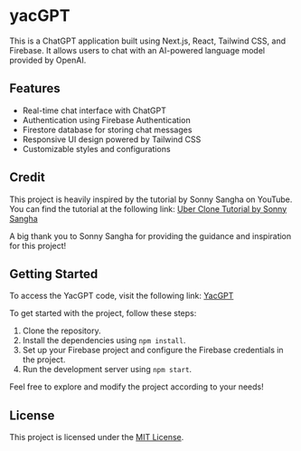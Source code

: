 # yacGPT
This is a ChatGPT application built using Next.js, React, Tailwind CSS, and Firebase. It allows users to chat with an AI-powered language model provided by OpenAI.

## Features

- Real-time chat interface with ChatGPT
- Authentication using Firebase Authentication
- Firestore database for storing chat messages
- Responsive UI design powered by Tailwind CSS
- Customizable styles and configurations

## Credit

This project is heavily inspired by the tutorial by Sonny Sangha on YouTube. You can find the tutorial at the following link:
[Uber Clone Tutorial by Sonny Sangha](https://www.youtube.com/watch?v=V6Hq_EX2LLM&t=8203s)

A big thank you to Sonny Sangha for providing the guidance and inspiration for this project!

## Getting Started

To access the YacGPT code, visit the following link:
[YacGPT](https://github.com/YacovKopel/yacGPT)

To get started with the project, follow these steps:

1. Clone the repository.
2. Install the dependencies using `npm install`.
3. Set up your Firebase project and configure the Firebase credentials in the project.
4. Run the development server using `npm start`.

Feel free to explore and modify the project according to your needs!

## License

This project is licensed under the [MIT License](LICENSE).